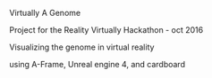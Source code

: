 Virtually A Genome

Project for the Reality Virtually Hackathon - oct 2016

Visualizing the genome in virtual reality

using A-Frame, Unreal engine 4, and cardboard

